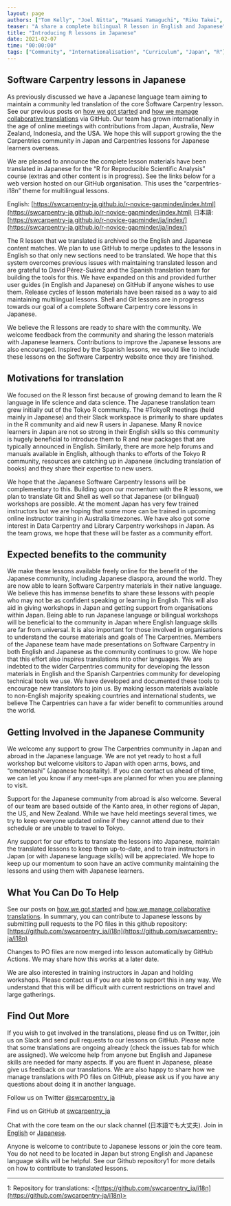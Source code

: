 ```yaml
---
layout: page
authors: ["Tom Kelly", "Joel Nitta", "Masami Yamaguchi", "Riku Takei", "Maki Arakaki", "Atsushi Yamamoto", "Dai Saito", "Satoshi Yokota", "Kozo Nishida", "Manabu Ishii"] 
teaser: "A share a complete bilingual R lesson in English and Japanese"
title: "Introducing R lessons in Japanese"
date: 2021-02-07 
time: "00:00:00" 
tags: ["Community", "Internationalisation", "Curriculum", "Japan", "R"]
---
```


## Software Carpentry lessons in Japanese

As previously discussed we have a Japanese language team aiming to maintain a community led translation of the core Software Carpentry lesson. See our previous posts on [how we got started](https://carpentries.org/blog/2019/11/local-team-japan/) and [how we manage collaborative translations](https://carpentries.org/blog/2019/11/translations-in-japanese/) via GitHub. Our team has grown internationally in the age of online meetings with contributions from Japan, Australia, New Zealand, Indonesia, and the USA. We hope this will support growing the the Carpentries community in Japan and Carpentries lessons for Japanese learners overseas.

We are pleased to announce the complete lesson materials have been translated in Japanese for the “R for Reproducible Scientific Analysis” course (extras and other content is in progress). See the links below for a web version hosted on our GitHub organisation. This uses the “carpentries-i18n” theme for multilingual lessons.

English:   [https://swcarpentry-ja.github.io/r-novice-gapminder/index.html](https://swcarpentry-ja.github.io/r-novice-gapminder/index.html)
日本語:    [https://swcarpentry-ja.github.io/r-novice-gapminder/ja/index/](https://swcarpentry-ja.github.io/r-novice-gapminder/ja/index/) 

The R lesson that we translated is archived so the English and Japanese content matches. We plan to use GitHub to merge updates to the lessons in English so that only new sections need to be translated. We hope that this system overcomes previous issues with maintaining translated lesson and are grateful to David Pérez-Suárez and the Spanish translation team for building the tools for this. We have expanded on this and provided further user guides (in English and Japanese) on GitHub if anyone wishes to use them. Release cycles of lesson materials have been raised as a way to aid maintaining multilingual lessons. Shell and Git lessons are in progress towards our goal of a complete Software Carpentry core lessons in Japanese.

We believe the R lessons are ready to share with the community. We welcome feedback from the community and sharing the lesson materials with Japanese learners. Contributions to improve the Japanese lessons are also encouraged. Inspired by the Spanish lessons, we would like to include these lessons on the Software Carpentry website once they are finished.

## Motivations for translation

We focused on the R lesson first because of growing demand to learn the R language in life science and data science. The Japanese translation team grew initially out of the Tokyo R community. The #TokyoR meetings (held mainly in Japanese) and their Slack workspace is primarily to share updates in the R community and aid new R users in Japanese. Many R novice learners in Japan are not so strong in their English skills so this community is hugely beneficial to introduce them to R and new packages that are typically announced in English. Similarly, there are more help forums and manuals available in English, although thanks to efforts of the Tokyo R community, resources are catching up in Japanese (including translation of books) and they share their expertise to new users.

We hope that the Japanese Software Carpentry lessons will be complementary to this. Building upon our momentum with the R lessons, we plan to translate Git and Shell as well so that Japanese (or bilingual) workshops are possible. At the moment Japan has very few trained instructors but we are hoping that some more can be trained in upcoming online instructor training in Australia timezones. We have also got some interest in Data Carpentry and Library Carpentry workshops in Japan. As the team grows, we hope that these will be faster as a community effort.

##  Expected benefits to the community

We make these lessons available freely online for the benefit of the Japanese community, including Japanese diaspora, around the world. They are now able to learn Software Carpentry materials in their native language. We believe this has immense benefits to share these lessons with people who may not be as confident speaking or learning in English.
This will also aid in giving workshops in Japan and getting support from organisations within Japan. Being able to run Japanese language or bilingual workshops will be beneficial to the community in Japan where English language skills are far from universal. It is also important for those involved in organisations to understand the course materials and goals of The Carpentries. Members of the Japanese team have made presentations on Software Carpentry in both English and Japanese as the community continues to grow.
We hope that this effort also inspires translations into other languages. We are indebted to the wider Carpentries community for developing the lesson materials in English and the Spanish Carpentries community for developing technical tools we use. We have developed and documented these tools to encourage new translators to join us. By making lesson materials available to non-English majority speaking countries and international students, we believe The Carpentries can have a far wider benefit to communities around the world.


## Getting Involved in the Japanese Community

We welcome any support to grow The Carpentries community in Japan and abroad in the Japanese language. We are not yet ready to 
host a full workshop but welcome visitors to Japan with open arms, bows, and “omotenashi” (Japanese hospitality). If you can 
contact us ahead of time, we can let you know if any meet-ups are planned for when you are planning to visit.

Support for the Japanese community from abroad is also welcome. Several of our team are based outside of the Kanto area, in 
other regions of Japan, the US, and New Zealand. While we have held meetings several times, we try to keep everyone updated 
online if they cannot attend due to their schedule or are unable to travel to Tokyo.

Any support for our efforts to translate the lessons into Japanese, maintain the translated lessons to keep them up-to-date, 
and to train instructors in Japan (or with Japanese language skills) will be appreciated. We hope to keep up our momentum to 
soon have an active community maintaining the lessons and using them with Japanese learners.

## What You Can Do To Help

See our posts on [how we got started](https://carpentries.org/blog/2019/11/local-team-japan/)
and [how we manage collaborative translations](https://carpentries.org/blog/2019/11/translations-in-japanese/).
In summary, you can contribute to Japanese lessons by submitting pull requests to
the PO files in this github repository: [https://github.com/swcarpentry_ja/i18n](https://github.com/swcarpentry-ja/i18n)

Changes to PO files are now merged into lesson automatically by GitHub Actions. We may share how
this works at a later date.

We are also interested in training instructors in Japan and holding workshops.
Please contact us if you are able to support this in any way.
We understand that this will be difficult with current restrictions
on travel and large gatherings.

## Find Out More

If you wish to get involved in the translations, please find us on Twitter, join us on Slack and send pull requests to our 
lessons on GitHub. Please note that some translations are ongoing already (check the issues tab for which are assigned).
We welcome help from anyone but English and Japanese skills are needed for many aspects. If you are fluent in Japanese,
please give us feedback on our translations. We are also happy to share how we manage translations with PO files on GitHub, 
please ask us if you have any questions about doing it in another language.

Follow us on Twitter [@swcarpentry_ja](twitter.com/swcarpentry_ja)<br>

Find us on GitHub at [swcarpentry_ja](https://github.com/swcarpentry-ja)<br>

Chat with the core team on the our slack channel (日本語でも大丈夫).
Join in [English](https://carpentries-jp-en.herokuapp.com/) or [Japanese](https://carpentries-ja.herokuapp.com/).

Anyone is welcome to contribute to Japanese lessons or join the core team. You do not need to be located in Japan but strong English and Japanese language skills will be helpful. See our Github repository1 for more details on how to contribute to translated lessons.

---
<a name="i18n">1</a>: Repository for translations: <[https://github.com/swcarpentry_ja/i18n](https://github.com/swcarpentry-ja/i18n)><br>




